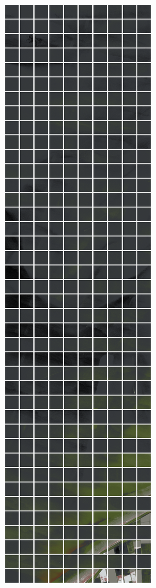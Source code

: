 <html>
<div>
<img src="https://github.com/HakkaTjakka/NL_TILE_MAP/blob/main/18/633/-1073/r.6330.-10730.png" height="44" width="44">
<img src="https://github.com/HakkaTjakka/NL_TILE_MAP/blob/main/18/633/-1073/r.6331.-10730.png" height="44" width="44">
<img src="https://github.com/HakkaTjakka/NL_TILE_MAP/blob/main/18/633/-1073/r.6332.-10730.png" height="44" width="44">
<img src="https://github.com/HakkaTjakka/NL_TILE_MAP/blob/main/18/633/-1073/r.6333.-10730.png" height="44" width="44">
<img src="https://github.com/HakkaTjakka/NL_TILE_MAP/blob/main/18/633/-1073/r.6334.-10730.png" height="44" width="44">
<img src="https://github.com/HakkaTjakka/NL_TILE_MAP/blob/main/18/633/-1073/r.6335.-10730.png" height="44" width="44">
<img src="https://github.com/HakkaTjakka/NL_TILE_MAP/blob/main/18/633/-1073/r.6336.-10730.png" height="44" width="44">
<img src="https://github.com/HakkaTjakka/NL_TILE_MAP/blob/main/18/633/-1073/r.6337.-10730.png" height="44" width="44">
<img src="https://github.com/HakkaTjakka/NL_TILE_MAP/blob/main/18/633/-1073/r.6338.-10730.png" height="44" width="44">
<img src="https://github.com/HakkaTjakka/NL_TILE_MAP/blob/main/18/633/-1073/r.6339.-10730.png" height="44" width="44">
<img src="https://github.com/HakkaTjakka/NL_TILE_MAP/blob/main/18/634/-1073/r.6340.-10730.png" height="44" width="44">
<img src="https://github.com/HakkaTjakka/NL_TILE_MAP/blob/main/18/634/-1073/r.6341.-10730.png" height="44" width="44">
<img src="https://github.com/HakkaTjakka/NL_TILE_MAP/blob/main/18/634/-1073/r.6342.-10730.png" height="44" width="44">
<img src="https://github.com/HakkaTjakka/NL_TILE_MAP/blob/main/18/634/-1073/r.6343.-10730.png" height="44" width="44">
<img src="https://github.com/HakkaTjakka/NL_TILE_MAP/blob/main/18/634/-1073/r.6344.-10730.png" height="44" width="44">
<img src="https://github.com/HakkaTjakka/NL_TILE_MAP/blob/main/18/634/-1073/r.6345.-10730.png" height="44" width="44">
<img src="https://github.com/HakkaTjakka/NL_TILE_MAP/blob/main/18/634/-1073/r.6346.-10730.png" height="44" width="44">
<img src="https://github.com/HakkaTjakka/NL_TILE_MAP/blob/main/18/634/-1073/r.6347.-10730.png" height="44" width="44">
<img src="https://github.com/HakkaTjakka/NL_TILE_MAP/blob/main/18/634/-1073/r.6348.-10730.png" height="44" width="44">
<img src="https://github.com/HakkaTjakka/NL_TILE_MAP/blob/main/18/634/-1073/r.6349.-10730.png" height="44" width="44">
<br>
<img src="https://github.com/HakkaTjakka/NL_TILE_MAP/blob/main/18/633/-1073/r.6330.-10729.png" height="44" width="44">
<img src="https://github.com/HakkaTjakka/NL_TILE_MAP/blob/main/18/633/-1073/r.6331.-10729.png" height="44" width="44">
<img src="https://github.com/HakkaTjakka/NL_TILE_MAP/blob/main/18/633/-1073/r.6332.-10729.png" height="44" width="44">
<img src="https://github.com/HakkaTjakka/NL_TILE_MAP/blob/main/18/633/-1073/r.6333.-10729.png" height="44" width="44">
<img src="https://github.com/HakkaTjakka/NL_TILE_MAP/blob/main/18/633/-1073/r.6334.-10729.png" height="44" width="44">
<img src="https://github.com/HakkaTjakka/NL_TILE_MAP/blob/main/18/633/-1073/r.6335.-10729.png" height="44" width="44">
<img src="https://github.com/HakkaTjakka/NL_TILE_MAP/blob/main/18/633/-1073/r.6336.-10729.png" height="44" width="44">
<img src="https://github.com/HakkaTjakka/NL_TILE_MAP/blob/main/18/633/-1073/r.6337.-10729.png" height="44" width="44">
<img src="https://github.com/HakkaTjakka/NL_TILE_MAP/blob/main/18/633/-1073/r.6338.-10729.png" height="44" width="44">
<img src="https://github.com/HakkaTjakka/NL_TILE_MAP/blob/main/18/633/-1073/r.6339.-10729.png" height="44" width="44">
<img src="https://github.com/HakkaTjakka/NL_TILE_MAP/blob/main/18/634/-1073/r.6340.-10729.png" height="44" width="44">
<img src="https://github.com/HakkaTjakka/NL_TILE_MAP/blob/main/18/634/-1073/r.6341.-10729.png" height="44" width="44">
<img src="https://github.com/HakkaTjakka/NL_TILE_MAP/blob/main/18/634/-1073/r.6342.-10729.png" height="44" width="44">
<img src="https://github.com/HakkaTjakka/NL_TILE_MAP/blob/main/18/634/-1073/r.6343.-10729.png" height="44" width="44">
<img src="https://github.com/HakkaTjakka/NL_TILE_MAP/blob/main/18/634/-1073/r.6344.-10729.png" height="44" width="44">
<img src="https://github.com/HakkaTjakka/NL_TILE_MAP/blob/main/18/634/-1073/r.6345.-10729.png" height="44" width="44">
<img src="https://github.com/HakkaTjakka/NL_TILE_MAP/blob/main/18/634/-1073/r.6346.-10729.png" height="44" width="44">
<img src="https://github.com/HakkaTjakka/NL_TILE_MAP/blob/main/18/634/-1073/r.6347.-10729.png" height="44" width="44">
<img src="https://github.com/HakkaTjakka/NL_TILE_MAP/blob/main/18/634/-1073/r.6348.-10729.png" height="44" width="44">
<img src="https://github.com/HakkaTjakka/NL_TILE_MAP/blob/main/18/634/-1073/r.6349.-10729.png" height="44" width="44">
<br>
<img src="https://github.com/HakkaTjakka/NL_TILE_MAP/blob/main/18/633/-1073/r.6330.-10728.png" height="44" width="44">
<img src="https://github.com/HakkaTjakka/NL_TILE_MAP/blob/main/18/633/-1073/r.6331.-10728.png" height="44" width="44">
<img src="https://github.com/HakkaTjakka/NL_TILE_MAP/blob/main/18/633/-1073/r.6332.-10728.png" height="44" width="44">
<img src="https://github.com/HakkaTjakka/NL_TILE_MAP/blob/main/18/633/-1073/r.6333.-10728.png" height="44" width="44">
<img src="https://github.com/HakkaTjakka/NL_TILE_MAP/blob/main/18/633/-1073/r.6334.-10728.png" height="44" width="44">
<img src="https://github.com/HakkaTjakka/NL_TILE_MAP/blob/main/18/633/-1073/r.6335.-10728.png" height="44" width="44">
<img src="https://github.com/HakkaTjakka/NL_TILE_MAP/blob/main/18/633/-1073/r.6336.-10728.png" height="44" width="44">
<img src="https://github.com/HakkaTjakka/NL_TILE_MAP/blob/main/18/633/-1073/r.6337.-10728.png" height="44" width="44">
<img src="https://github.com/HakkaTjakka/NL_TILE_MAP/blob/main/18/633/-1073/r.6338.-10728.png" height="44" width="44">
<img src="https://github.com/HakkaTjakka/NL_TILE_MAP/blob/main/18/633/-1073/r.6339.-10728.png" height="44" width="44">
<img src="https://github.com/HakkaTjakka/NL_TILE_MAP/blob/main/18/634/-1073/r.6340.-10728.png" height="44" width="44">
<img src="https://github.com/HakkaTjakka/NL_TILE_MAP/blob/main/18/634/-1073/r.6341.-10728.png" height="44" width="44">
<img src="https://github.com/HakkaTjakka/NL_TILE_MAP/blob/main/18/634/-1073/r.6342.-10728.png" height="44" width="44">
<img src="https://github.com/HakkaTjakka/NL_TILE_MAP/blob/main/18/634/-1073/r.6343.-10728.png" height="44" width="44">
<img src="https://github.com/HakkaTjakka/NL_TILE_MAP/blob/main/18/634/-1073/r.6344.-10728.png" height="44" width="44">
<img src="https://github.com/HakkaTjakka/NL_TILE_MAP/blob/main/18/634/-1073/r.6345.-10728.png" height="44" width="44">
<img src="https://github.com/HakkaTjakka/NL_TILE_MAP/blob/main/18/634/-1073/r.6346.-10728.png" height="44" width="44">
<img src="https://github.com/HakkaTjakka/NL_TILE_MAP/blob/main/18/634/-1073/r.6347.-10728.png" height="44" width="44">
<img src="https://github.com/HakkaTjakka/NL_TILE_MAP/blob/main/18/634/-1073/r.6348.-10728.png" height="44" width="44">
<img src="https://github.com/HakkaTjakka/NL_TILE_MAP/blob/main/18/634/-1073/r.6349.-10728.png" height="44" width="44">
<br>
<img src="https://github.com/HakkaTjakka/NL_TILE_MAP/blob/main/18/633/-1073/r.6330.-10727.png" height="44" width="44">
<img src="https://github.com/HakkaTjakka/NL_TILE_MAP/blob/main/18/633/-1073/r.6331.-10727.png" height="44" width="44">
<img src="https://github.com/HakkaTjakka/NL_TILE_MAP/blob/main/18/633/-1073/r.6332.-10727.png" height="44" width="44">
<img src="https://github.com/HakkaTjakka/NL_TILE_MAP/blob/main/18/633/-1073/r.6333.-10727.png" height="44" width="44">
<img src="https://github.com/HakkaTjakka/NL_TILE_MAP/blob/main/18/633/-1073/r.6334.-10727.png" height="44" width="44">
<img src="https://github.com/HakkaTjakka/NL_TILE_MAP/blob/main/18/633/-1073/r.6335.-10727.png" height="44" width="44">
<img src="https://github.com/HakkaTjakka/NL_TILE_MAP/blob/main/18/633/-1073/r.6336.-10727.png" height="44" width="44">
<img src="https://github.com/HakkaTjakka/NL_TILE_MAP/blob/main/18/633/-1073/r.6337.-10727.png" height="44" width="44">
<img src="https://github.com/HakkaTjakka/NL_TILE_MAP/blob/main/18/633/-1073/r.6338.-10727.png" height="44" width="44">
<img src="https://github.com/HakkaTjakka/NL_TILE_MAP/blob/main/18/633/-1073/r.6339.-10727.png" height="44" width="44">
<img src="https://github.com/HakkaTjakka/NL_TILE_MAP/blob/main/18/634/-1073/r.6340.-10727.png" height="44" width="44">
<img src="https://github.com/HakkaTjakka/NL_TILE_MAP/blob/main/18/634/-1073/r.6341.-10727.png" height="44" width="44">
<img src="https://github.com/HakkaTjakka/NL_TILE_MAP/blob/main/18/634/-1073/r.6342.-10727.png" height="44" width="44">
<img src="https://github.com/HakkaTjakka/NL_TILE_MAP/blob/main/18/634/-1073/r.6343.-10727.png" height="44" width="44">
<img src="https://github.com/HakkaTjakka/NL_TILE_MAP/blob/main/18/634/-1073/r.6344.-10727.png" height="44" width="44">
<img src="https://github.com/HakkaTjakka/NL_TILE_MAP/blob/main/18/634/-1073/r.6345.-10727.png" height="44" width="44">
<img src="https://github.com/HakkaTjakka/NL_TILE_MAP/blob/main/18/634/-1073/r.6346.-10727.png" height="44" width="44">
<img src="https://github.com/HakkaTjakka/NL_TILE_MAP/blob/main/18/634/-1073/r.6347.-10727.png" height="44" width="44">
<img src="https://github.com/HakkaTjakka/NL_TILE_MAP/blob/main/18/634/-1073/r.6348.-10727.png" height="44" width="44">
<img src="https://github.com/HakkaTjakka/NL_TILE_MAP/blob/main/18/634/-1073/r.6349.-10727.png" height="44" width="44">
<br>
<img src="https://github.com/HakkaTjakka/NL_TILE_MAP/blob/main/18/633/-1073/r.6330.-10726.png" height="44" width="44">
<img src="https://github.com/HakkaTjakka/NL_TILE_MAP/blob/main/18/633/-1073/r.6331.-10726.png" height="44" width="44">
<img src="https://github.com/HakkaTjakka/NL_TILE_MAP/blob/main/18/633/-1073/r.6332.-10726.png" height="44" width="44">
<img src="https://github.com/HakkaTjakka/NL_TILE_MAP/blob/main/18/633/-1073/r.6333.-10726.png" height="44" width="44">
<img src="https://github.com/HakkaTjakka/NL_TILE_MAP/blob/main/18/633/-1073/r.6334.-10726.png" height="44" width="44">
<img src="https://github.com/HakkaTjakka/NL_TILE_MAP/blob/main/18/633/-1073/r.6335.-10726.png" height="44" width="44">
<img src="https://github.com/HakkaTjakka/NL_TILE_MAP/blob/main/18/633/-1073/r.6336.-10726.png" height="44" width="44">
<img src="https://github.com/HakkaTjakka/NL_TILE_MAP/blob/main/18/633/-1073/r.6337.-10726.png" height="44" width="44">
<img src="https://github.com/HakkaTjakka/NL_TILE_MAP/blob/main/18/633/-1073/r.6338.-10726.png" height="44" width="44">
<img src="https://github.com/HakkaTjakka/NL_TILE_MAP/blob/main/18/633/-1073/r.6339.-10726.png" height="44" width="44">
<img src="https://github.com/HakkaTjakka/NL_TILE_MAP/blob/main/18/634/-1073/r.6340.-10726.png" height="44" width="44">
<img src="https://github.com/HakkaTjakka/NL_TILE_MAP/blob/main/18/634/-1073/r.6341.-10726.png" height="44" width="44">
<img src="https://github.com/HakkaTjakka/NL_TILE_MAP/blob/main/18/634/-1073/r.6342.-10726.png" height="44" width="44">
<img src="https://github.com/HakkaTjakka/NL_TILE_MAP/blob/main/18/634/-1073/r.6343.-10726.png" height="44" width="44">
<img src="https://github.com/HakkaTjakka/NL_TILE_MAP/blob/main/18/634/-1073/r.6344.-10726.png" height="44" width="44">
<img src="https://github.com/HakkaTjakka/NL_TILE_MAP/blob/main/18/634/-1073/r.6345.-10726.png" height="44" width="44">
<img src="https://github.com/HakkaTjakka/NL_TILE_MAP/blob/main/18/634/-1073/r.6346.-10726.png" height="44" width="44">
<img src="https://github.com/HakkaTjakka/NL_TILE_MAP/blob/main/18/634/-1073/r.6347.-10726.png" height="44" width="44">
<img src="https://github.com/HakkaTjakka/NL_TILE_MAP/blob/main/18/634/-1073/r.6348.-10726.png" height="44" width="44">
<img src="https://github.com/HakkaTjakka/NL_TILE_MAP/blob/main/18/634/-1073/r.6349.-10726.png" height="44" width="44">
<br>
<img src="https://github.com/HakkaTjakka/NL_TILE_MAP/blob/main/18/633/-1073/r.6330.-10725.png" height="44" width="44">
<img src="https://github.com/HakkaTjakka/NL_TILE_MAP/blob/main/18/633/-1073/r.6331.-10725.png" height="44" width="44">
<img src="https://github.com/HakkaTjakka/NL_TILE_MAP/blob/main/18/633/-1073/r.6332.-10725.png" height="44" width="44">
<img src="https://github.com/HakkaTjakka/NL_TILE_MAP/blob/main/18/633/-1073/r.6333.-10725.png" height="44" width="44">
<img src="https://github.com/HakkaTjakka/NL_TILE_MAP/blob/main/18/633/-1073/r.6334.-10725.png" height="44" width="44">
<img src="https://github.com/HakkaTjakka/NL_TILE_MAP/blob/main/18/633/-1073/r.6335.-10725.png" height="44" width="44">
<img src="https://github.com/HakkaTjakka/NL_TILE_MAP/blob/main/18/633/-1073/r.6336.-10725.png" height="44" width="44">
<img src="https://github.com/HakkaTjakka/NL_TILE_MAP/blob/main/18/633/-1073/r.6337.-10725.png" height="44" width="44">
<img src="https://github.com/HakkaTjakka/NL_TILE_MAP/blob/main/18/633/-1073/r.6338.-10725.png" height="44" width="44">
<img src="https://github.com/HakkaTjakka/NL_TILE_MAP/blob/main/18/633/-1073/r.6339.-10725.png" height="44" width="44">
<img src="https://github.com/HakkaTjakka/NL_TILE_MAP/blob/main/18/634/-1073/r.6340.-10725.png" height="44" width="44">
<img src="https://github.com/HakkaTjakka/NL_TILE_MAP/blob/main/18/634/-1073/r.6341.-10725.png" height="44" width="44">
<img src="https://github.com/HakkaTjakka/NL_TILE_MAP/blob/main/18/634/-1073/r.6342.-10725.png" height="44" width="44">
<img src="https://github.com/HakkaTjakka/NL_TILE_MAP/blob/main/18/634/-1073/r.6343.-10725.png" height="44" width="44">
<img src="https://github.com/HakkaTjakka/NL_TILE_MAP/blob/main/18/634/-1073/r.6344.-10725.png" height="44" width="44">
<img src="https://github.com/HakkaTjakka/NL_TILE_MAP/blob/main/18/634/-1073/r.6345.-10725.png" height="44" width="44">
<img src="https://github.com/HakkaTjakka/NL_TILE_MAP/blob/main/18/634/-1073/r.6346.-10725.png" height="44" width="44">
<img src="https://github.com/HakkaTjakka/NL_TILE_MAP/blob/main/18/634/-1073/r.6347.-10725.png" height="44" width="44">
<img src="https://github.com/HakkaTjakka/NL_TILE_MAP/blob/main/18/634/-1073/r.6348.-10725.png" height="44" width="44">
<img src="https://github.com/HakkaTjakka/NL_TILE_MAP/blob/main/18/634/-1073/r.6349.-10725.png" height="44" width="44">
<br>
<img src="https://github.com/HakkaTjakka/NL_TILE_MAP/blob/main/18/633/-1073/r.6330.-10724.png" height="44" width="44">
<img src="https://github.com/HakkaTjakka/NL_TILE_MAP/blob/main/18/633/-1073/r.6331.-10724.png" height="44" width="44">
<img src="https://github.com/HakkaTjakka/NL_TILE_MAP/blob/main/18/633/-1073/r.6332.-10724.png" height="44" width="44">
<img src="https://github.com/HakkaTjakka/NL_TILE_MAP/blob/main/18/633/-1073/r.6333.-10724.png" height="44" width="44">
<img src="https://github.com/HakkaTjakka/NL_TILE_MAP/blob/main/18/633/-1073/r.6334.-10724.png" height="44" width="44">
<img src="https://github.com/HakkaTjakka/NL_TILE_MAP/blob/main/18/633/-1073/r.6335.-10724.png" height="44" width="44">
<img src="https://github.com/HakkaTjakka/NL_TILE_MAP/blob/main/18/633/-1073/r.6336.-10724.png" height="44" width="44">
<img src="https://github.com/HakkaTjakka/NL_TILE_MAP/blob/main/18/633/-1073/r.6337.-10724.png" height="44" width="44">
<img src="https://github.com/HakkaTjakka/NL_TILE_MAP/blob/main/18/633/-1073/r.6338.-10724.png" height="44" width="44">
<img src="https://github.com/HakkaTjakka/NL_TILE_MAP/blob/main/18/633/-1073/r.6339.-10724.png" height="44" width="44">
<img src="https://github.com/HakkaTjakka/NL_TILE_MAP/blob/main/18/634/-1073/r.6340.-10724.png" height="44" width="44">
<img src="https://github.com/HakkaTjakka/NL_TILE_MAP/blob/main/18/634/-1073/r.6341.-10724.png" height="44" width="44">
<img src="https://github.com/HakkaTjakka/NL_TILE_MAP/blob/main/18/634/-1073/r.6342.-10724.png" height="44" width="44">
<img src="https://github.com/HakkaTjakka/NL_TILE_MAP/blob/main/18/634/-1073/r.6343.-10724.png" height="44" width="44">
<img src="https://github.com/HakkaTjakka/NL_TILE_MAP/blob/main/18/634/-1073/r.6344.-10724.png" height="44" width="44">
<img src="https://github.com/HakkaTjakka/NL_TILE_MAP/blob/main/18/634/-1073/r.6345.-10724.png" height="44" width="44">
<img src="https://github.com/HakkaTjakka/NL_TILE_MAP/blob/main/18/634/-1073/r.6346.-10724.png" height="44" width="44">
<img src="https://github.com/HakkaTjakka/NL_TILE_MAP/blob/main/18/634/-1073/r.6347.-10724.png" height="44" width="44">
<img src="https://github.com/HakkaTjakka/NL_TILE_MAP/blob/main/18/634/-1073/r.6348.-10724.png" height="44" width="44">
<img src="https://github.com/HakkaTjakka/NL_TILE_MAP/blob/main/18/634/-1073/r.6349.-10724.png" height="44" width="44">
<br>
<img src="https://github.com/HakkaTjakka/NL_TILE_MAP/blob/main/18/633/-1073/r.6330.-10723.png" height="44" width="44">
<img src="https://github.com/HakkaTjakka/NL_TILE_MAP/blob/main/18/633/-1073/r.6331.-10723.png" height="44" width="44">
<img src="https://github.com/HakkaTjakka/NL_TILE_MAP/blob/main/18/633/-1073/r.6332.-10723.png" height="44" width="44">
<img src="https://github.com/HakkaTjakka/NL_TILE_MAP/blob/main/18/633/-1073/r.6333.-10723.png" height="44" width="44">
<img src="https://github.com/HakkaTjakka/NL_TILE_MAP/blob/main/18/633/-1073/r.6334.-10723.png" height="44" width="44">
<img src="https://github.com/HakkaTjakka/NL_TILE_MAP/blob/main/18/633/-1073/r.6335.-10723.png" height="44" width="44">
<img src="https://github.com/HakkaTjakka/NL_TILE_MAP/blob/main/18/633/-1073/r.6336.-10723.png" height="44" width="44">
<img src="https://github.com/HakkaTjakka/NL_TILE_MAP/blob/main/18/633/-1073/r.6337.-10723.png" height="44" width="44">
<img src="https://github.com/HakkaTjakka/NL_TILE_MAP/blob/main/18/633/-1073/r.6338.-10723.png" height="44" width="44">
<img src="https://github.com/HakkaTjakka/NL_TILE_MAP/blob/main/18/633/-1073/r.6339.-10723.png" height="44" width="44">
<img src="https://github.com/HakkaTjakka/NL_TILE_MAP/blob/main/18/634/-1073/r.6340.-10723.png" height="44" width="44">
<img src="https://github.com/HakkaTjakka/NL_TILE_MAP/blob/main/18/634/-1073/r.6341.-10723.png" height="44" width="44">
<img src="https://github.com/HakkaTjakka/NL_TILE_MAP/blob/main/18/634/-1073/r.6342.-10723.png" height="44" width="44">
<img src="https://github.com/HakkaTjakka/NL_TILE_MAP/blob/main/18/634/-1073/r.6343.-10723.png" height="44" width="44">
<img src="https://github.com/HakkaTjakka/NL_TILE_MAP/blob/main/18/634/-1073/r.6344.-10723.png" height="44" width="44">
<img src="https://github.com/HakkaTjakka/NL_TILE_MAP/blob/main/18/634/-1073/r.6345.-10723.png" height="44" width="44">
<img src="https://github.com/HakkaTjakka/NL_TILE_MAP/blob/main/18/634/-1073/r.6346.-10723.png" height="44" width="44">
<img src="https://github.com/HakkaTjakka/NL_TILE_MAP/blob/main/18/634/-1073/r.6347.-10723.png" height="44" width="44">
<img src="https://github.com/HakkaTjakka/NL_TILE_MAP/blob/main/18/634/-1073/r.6348.-10723.png" height="44" width="44">
<img src="https://github.com/HakkaTjakka/NL_TILE_MAP/blob/main/18/634/-1073/r.6349.-10723.png" height="44" width="44">
<br>
<img src="https://github.com/HakkaTjakka/NL_TILE_MAP/blob/main/18/633/-1073/r.6330.-10722.png" height="44" width="44">
<img src="https://github.com/HakkaTjakka/NL_TILE_MAP/blob/main/18/633/-1073/r.6331.-10722.png" height="44" width="44">
<img src="https://github.com/HakkaTjakka/NL_TILE_MAP/blob/main/18/633/-1073/r.6332.-10722.png" height="44" width="44">
<img src="https://github.com/HakkaTjakka/NL_TILE_MAP/blob/main/18/633/-1073/r.6333.-10722.png" height="44" width="44">
<img src="https://github.com/HakkaTjakka/NL_TILE_MAP/blob/main/18/633/-1073/r.6334.-10722.png" height="44" width="44">
<img src="https://github.com/HakkaTjakka/NL_TILE_MAP/blob/main/18/633/-1073/r.6335.-10722.png" height="44" width="44">
<img src="https://github.com/HakkaTjakka/NL_TILE_MAP/blob/main/18/633/-1073/r.6336.-10722.png" height="44" width="44">
<img src="https://github.com/HakkaTjakka/NL_TILE_MAP/blob/main/18/633/-1073/r.6337.-10722.png" height="44" width="44">
<img src="https://github.com/HakkaTjakka/NL_TILE_MAP/blob/main/18/633/-1073/r.6338.-10722.png" height="44" width="44">
<img src="https://github.com/HakkaTjakka/NL_TILE_MAP/blob/main/18/633/-1073/r.6339.-10722.png" height="44" width="44">
<img src="https://github.com/HakkaTjakka/NL_TILE_MAP/blob/main/18/634/-1073/r.6340.-10722.png" height="44" width="44">
<img src="https://github.com/HakkaTjakka/NL_TILE_MAP/blob/main/18/634/-1073/r.6341.-10722.png" height="44" width="44">
<img src="https://github.com/HakkaTjakka/NL_TILE_MAP/blob/main/18/634/-1073/r.6342.-10722.png" height="44" width="44">
<img src="https://github.com/HakkaTjakka/NL_TILE_MAP/blob/main/18/634/-1073/r.6343.-10722.png" height="44" width="44">
<img src="https://github.com/HakkaTjakka/NL_TILE_MAP/blob/main/18/634/-1073/r.6344.-10722.png" height="44" width="44">
<img src="https://github.com/HakkaTjakka/NL_TILE_MAP/blob/main/18/634/-1073/r.6345.-10722.png" height="44" width="44">
<img src="https://github.com/HakkaTjakka/NL_TILE_MAP/blob/main/18/634/-1073/r.6346.-10722.png" height="44" width="44">
<img src="https://github.com/HakkaTjakka/NL_TILE_MAP/blob/main/18/634/-1073/r.6347.-10722.png" height="44" width="44">
<img src="https://github.com/HakkaTjakka/NL_TILE_MAP/blob/main/18/634/-1073/r.6348.-10722.png" height="44" width="44">
<img src="https://github.com/HakkaTjakka/NL_TILE_MAP/blob/main/18/634/-1073/r.6349.-10722.png" height="44" width="44">
<br>
<img src="https://github.com/HakkaTjakka/NL_TILE_MAP/blob/main/18/633/-1073/r.6330.-10721.png" height="44" width="44">
<img src="https://github.com/HakkaTjakka/NL_TILE_MAP/blob/main/18/633/-1073/r.6331.-10721.png" height="44" width="44">
<img src="https://github.com/HakkaTjakka/NL_TILE_MAP/blob/main/18/633/-1073/r.6332.-10721.png" height="44" width="44">
<img src="https://github.com/HakkaTjakka/NL_TILE_MAP/blob/main/18/633/-1073/r.6333.-10721.png" height="44" width="44">
<img src="https://github.com/HakkaTjakka/NL_TILE_MAP/blob/main/18/633/-1073/r.6334.-10721.png" height="44" width="44">
<img src="https://github.com/HakkaTjakka/NL_TILE_MAP/blob/main/18/633/-1073/r.6335.-10721.png" height="44" width="44">
<img src="https://github.com/HakkaTjakka/NL_TILE_MAP/blob/main/18/633/-1073/r.6336.-10721.png" height="44" width="44">
<img src="https://github.com/HakkaTjakka/NL_TILE_MAP/blob/main/18/633/-1073/r.6337.-10721.png" height="44" width="44">
<img src="https://github.com/HakkaTjakka/NL_TILE_MAP/blob/main/18/633/-1073/r.6338.-10721.png" height="44" width="44">
<img src="https://github.com/HakkaTjakka/NL_TILE_MAP/blob/main/18/633/-1073/r.6339.-10721.png" height="44" width="44">
<img src="https://github.com/HakkaTjakka/NL_TILE_MAP/blob/main/18/634/-1073/r.6340.-10721.png" height="44" width="44">
<img src="https://github.com/HakkaTjakka/NL_TILE_MAP/blob/main/18/634/-1073/r.6341.-10721.png" height="44" width="44">
<img src="https://github.com/HakkaTjakka/NL_TILE_MAP/blob/main/18/634/-1073/r.6342.-10721.png" height="44" width="44">
<img src="https://github.com/HakkaTjakka/NL_TILE_MAP/blob/main/18/634/-1073/r.6343.-10721.png" height="44" width="44">
<img src="https://github.com/HakkaTjakka/NL_TILE_MAP/blob/main/18/634/-1073/r.6344.-10721.png" height="44" width="44">
<img src="https://github.com/HakkaTjakka/NL_TILE_MAP/blob/main/18/634/-1073/r.6345.-10721.png" height="44" width="44">
<img src="https://github.com/HakkaTjakka/NL_TILE_MAP/blob/main/18/634/-1073/r.6346.-10721.png" height="44" width="44">
<img src="https://github.com/HakkaTjakka/NL_TILE_MAP/blob/main/18/634/-1073/r.6347.-10721.png" height="44" width="44">
<img src="https://github.com/HakkaTjakka/NL_TILE_MAP/blob/main/18/634/-1073/r.6348.-10721.png" height="44" width="44">
<img src="https://github.com/HakkaTjakka/NL_TILE_MAP/blob/main/18/634/-1073/r.6349.-10721.png" height="44" width="44">
<br>
<img src="https://github.com/HakkaTjakka/NL_TILE_MAP/blob/main/18/633/-1072/r.6330.-10720.png" height="44" width="44">
<img src="https://github.com/HakkaTjakka/NL_TILE_MAP/blob/main/18/633/-1072/r.6331.-10720.png" height="44" width="44">
<img src="https://github.com/HakkaTjakka/NL_TILE_MAP/blob/main/18/633/-1072/r.6332.-10720.png" height="44" width="44">
<img src="https://github.com/HakkaTjakka/NL_TILE_MAP/blob/main/18/633/-1072/r.6333.-10720.png" height="44" width="44">
<img src="https://github.com/HakkaTjakka/NL_TILE_MAP/blob/main/18/633/-1072/r.6334.-10720.png" height="44" width="44">
<img src="https://github.com/HakkaTjakka/NL_TILE_MAP/blob/main/18/633/-1072/r.6335.-10720.png" height="44" width="44">
<img src="https://github.com/HakkaTjakka/NL_TILE_MAP/blob/main/18/633/-1072/r.6336.-10720.png" height="44" width="44">
<img src="https://github.com/HakkaTjakka/NL_TILE_MAP/blob/main/18/633/-1072/r.6337.-10720.png" height="44" width="44">
<img src="https://github.com/HakkaTjakka/NL_TILE_MAP/blob/main/18/633/-1072/r.6338.-10720.png" height="44" width="44">
<img src="https://github.com/HakkaTjakka/NL_TILE_MAP/blob/main/18/633/-1072/r.6339.-10720.png" height="44" width="44">
<img src="https://github.com/HakkaTjakka/NL_TILE_MAP/blob/main/18/634/-1072/r.6340.-10720.png" height="44" width="44">
<img src="https://github.com/HakkaTjakka/NL_TILE_MAP/blob/main/18/634/-1072/r.6341.-10720.png" height="44" width="44">
<img src="https://github.com/HakkaTjakka/NL_TILE_MAP/blob/main/18/634/-1072/r.6342.-10720.png" height="44" width="44">
<img src="https://github.com/HakkaTjakka/NL_TILE_MAP/blob/main/18/634/-1072/r.6343.-10720.png" height="44" width="44">
<img src="https://github.com/HakkaTjakka/NL_TILE_MAP/blob/main/18/634/-1072/r.6344.-10720.png" height="44" width="44">
<img src="https://github.com/HakkaTjakka/NL_TILE_MAP/blob/main/18/634/-1072/r.6345.-10720.png" height="44" width="44">
<img src="https://github.com/HakkaTjakka/NL_TILE_MAP/blob/main/18/634/-1072/r.6346.-10720.png" height="44" width="44">
<img src="https://github.com/HakkaTjakka/NL_TILE_MAP/blob/main/18/634/-1072/r.6347.-10720.png" height="44" width="44">
<img src="https://github.com/HakkaTjakka/NL_TILE_MAP/blob/main/18/634/-1072/r.6348.-10720.png" height="44" width="44">
<img src="https://github.com/HakkaTjakka/NL_TILE_MAP/blob/main/18/634/-1072/r.6349.-10720.png" height="44" width="44">
<br>
<img src="https://github.com/HakkaTjakka/NL_TILE_MAP/blob/main/18/633/-1072/r.6330.-10719.png" height="44" width="44">
<img src="https://github.com/HakkaTjakka/NL_TILE_MAP/blob/main/18/633/-1072/r.6331.-10719.png" height="44" width="44">
<img src="https://github.com/HakkaTjakka/NL_TILE_MAP/blob/main/18/633/-1072/r.6332.-10719.png" height="44" width="44">
<img src="https://github.com/HakkaTjakka/NL_TILE_MAP/blob/main/18/633/-1072/r.6333.-10719.png" height="44" width="44">
<img src="https://github.com/HakkaTjakka/NL_TILE_MAP/blob/main/18/633/-1072/r.6334.-10719.png" height="44" width="44">
<img src="https://github.com/HakkaTjakka/NL_TILE_MAP/blob/main/18/633/-1072/r.6335.-10719.png" height="44" width="44">
<img src="https://github.com/HakkaTjakka/NL_TILE_MAP/blob/main/18/633/-1072/r.6336.-10719.png" height="44" width="44">
<img src="https://github.com/HakkaTjakka/NL_TILE_MAP/blob/main/18/633/-1072/r.6337.-10719.png" height="44" width="44">
<img src="https://github.com/HakkaTjakka/NL_TILE_MAP/blob/main/18/633/-1072/r.6338.-10719.png" height="44" width="44">
<img src="https://github.com/HakkaTjakka/NL_TILE_MAP/blob/main/18/633/-1072/r.6339.-10719.png" height="44" width="44">
<img src="https://github.com/HakkaTjakka/NL_TILE_MAP/blob/main/18/634/-1072/r.6340.-10719.png" height="44" width="44">
<img src="https://github.com/HakkaTjakka/NL_TILE_MAP/blob/main/18/634/-1072/r.6341.-10719.png" height="44" width="44">
<img src="https://github.com/HakkaTjakka/NL_TILE_MAP/blob/main/18/634/-1072/r.6342.-10719.png" height="44" width="44">
<img src="https://github.com/HakkaTjakka/NL_TILE_MAP/blob/main/18/634/-1072/r.6343.-10719.png" height="44" width="44">
<img src="https://github.com/HakkaTjakka/NL_TILE_MAP/blob/main/18/634/-1072/r.6344.-10719.png" height="44" width="44">
<img src="https://github.com/HakkaTjakka/NL_TILE_MAP/blob/main/18/634/-1072/r.6345.-10719.png" height="44" width="44">
<img src="https://github.com/HakkaTjakka/NL_TILE_MAP/blob/main/18/634/-1072/r.6346.-10719.png" height="44" width="44">
<img src="https://github.com/HakkaTjakka/NL_TILE_MAP/blob/main/18/634/-1072/r.6347.-10719.png" height="44" width="44">
<img src="https://github.com/HakkaTjakka/NL_TILE_MAP/blob/main/18/634/-1072/r.6348.-10719.png" height="44" width="44">
<img src="https://github.com/HakkaTjakka/NL_TILE_MAP/blob/main/18/634/-1072/r.6349.-10719.png" height="44" width="44">
<br>
<img src="https://github.com/HakkaTjakka/NL_TILE_MAP/blob/main/18/633/-1072/r.6330.-10718.png" height="44" width="44">
<img src="https://github.com/HakkaTjakka/NL_TILE_MAP/blob/main/18/633/-1072/r.6331.-10718.png" height="44" width="44">
<img src="https://github.com/HakkaTjakka/NL_TILE_MAP/blob/main/18/633/-1072/r.6332.-10718.png" height="44" width="44">
<img src="https://github.com/HakkaTjakka/NL_TILE_MAP/blob/main/18/633/-1072/r.6333.-10718.png" height="44" width="44">
<img src="https://github.com/HakkaTjakka/NL_TILE_MAP/blob/main/18/633/-1072/r.6334.-10718.png" height="44" width="44">
<img src="https://github.com/HakkaTjakka/NL_TILE_MAP/blob/main/18/633/-1072/r.6335.-10718.png" height="44" width="44">
<img src="https://github.com/HakkaTjakka/NL_TILE_MAP/blob/main/18/633/-1072/r.6336.-10718.png" height="44" width="44">
<img src="https://github.com/HakkaTjakka/NL_TILE_MAP/blob/main/18/633/-1072/r.6337.-10718.png" height="44" width="44">
<img src="https://github.com/HakkaTjakka/NL_TILE_MAP/blob/main/18/633/-1072/r.6338.-10718.png" height="44" width="44">
<img src="https://github.com/HakkaTjakka/NL_TILE_MAP/blob/main/18/633/-1072/r.6339.-10718.png" height="44" width="44">
<img src="https://github.com/HakkaTjakka/NL_TILE_MAP/blob/main/18/634/-1072/r.6340.-10718.png" height="44" width="44">
<img src="https://github.com/HakkaTjakka/NL_TILE_MAP/blob/main/18/634/-1072/r.6341.-10718.png" height="44" width="44">
<img src="https://github.com/HakkaTjakka/NL_TILE_MAP/blob/main/18/634/-1072/r.6342.-10718.png" height="44" width="44">
<img src="https://github.com/HakkaTjakka/NL_TILE_MAP/blob/main/18/634/-1072/r.6343.-10718.png" height="44" width="44">
<img src="https://github.com/HakkaTjakka/NL_TILE_MAP/blob/main/18/634/-1072/r.6344.-10718.png" height="44" width="44">
<img src="https://github.com/HakkaTjakka/NL_TILE_MAP/blob/main/18/634/-1072/r.6345.-10718.png" height="44" width="44">
<img src="https://github.com/HakkaTjakka/NL_TILE_MAP/blob/main/18/634/-1072/r.6346.-10718.png" height="44" width="44">
<img src="https://github.com/HakkaTjakka/NL_TILE_MAP/blob/main/18/634/-1072/r.6347.-10718.png" height="44" width="44">
<img src="https://github.com/HakkaTjakka/NL_TILE_MAP/blob/main/18/634/-1072/r.6348.-10718.png" height="44" width="44">
<img src="https://github.com/HakkaTjakka/NL_TILE_MAP/blob/main/18/634/-1072/r.6349.-10718.png" height="44" width="44">
<br>
<img src="https://github.com/HakkaTjakka/NL_TILE_MAP/blob/main/18/633/-1072/r.6330.-10717.png" height="44" width="44">
<img src="https://github.com/HakkaTjakka/NL_TILE_MAP/blob/main/18/633/-1072/r.6331.-10717.png" height="44" width="44">
<img src="https://github.com/HakkaTjakka/NL_TILE_MAP/blob/main/18/633/-1072/r.6332.-10717.png" height="44" width="44">
<img src="https://github.com/HakkaTjakka/NL_TILE_MAP/blob/main/18/633/-1072/r.6333.-10717.png" height="44" width="44">
<img src="https://github.com/HakkaTjakka/NL_TILE_MAP/blob/main/18/633/-1072/r.6334.-10717.png" height="44" width="44">
<img src="https://github.com/HakkaTjakka/NL_TILE_MAP/blob/main/18/633/-1072/r.6335.-10717.png" height="44" width="44">
<img src="https://github.com/HakkaTjakka/NL_TILE_MAP/blob/main/18/633/-1072/r.6336.-10717.png" height="44" width="44">
<img src="https://github.com/HakkaTjakka/NL_TILE_MAP/blob/main/18/633/-1072/r.6337.-10717.png" height="44" width="44">
<img src="https://github.com/HakkaTjakka/NL_TILE_MAP/blob/main/18/633/-1072/r.6338.-10717.png" height="44" width="44">
<img src="https://github.com/HakkaTjakka/NL_TILE_MAP/blob/main/18/633/-1072/r.6339.-10717.png" height="44" width="44">
<img src="https://github.com/HakkaTjakka/NL_TILE_MAP/blob/main/18/634/-1072/r.6340.-10717.png" height="44" width="44">
<img src="https://github.com/HakkaTjakka/NL_TILE_MAP/blob/main/18/634/-1072/r.6341.-10717.png" height="44" width="44">
<img src="https://github.com/HakkaTjakka/NL_TILE_MAP/blob/main/18/634/-1072/r.6342.-10717.png" height="44" width="44">
<img src="https://github.com/HakkaTjakka/NL_TILE_MAP/blob/main/18/634/-1072/r.6343.-10717.png" height="44" width="44">
<img src="https://github.com/HakkaTjakka/NL_TILE_MAP/blob/main/18/634/-1072/r.6344.-10717.png" height="44" width="44">
<img src="https://github.com/HakkaTjakka/NL_TILE_MAP/blob/main/18/634/-1072/r.6345.-10717.png" height="44" width="44">
<img src="https://github.com/HakkaTjakka/NL_TILE_MAP/blob/main/18/634/-1072/r.6346.-10717.png" height="44" width="44">
<img src="https://github.com/HakkaTjakka/NL_TILE_MAP/blob/main/18/634/-1072/r.6347.-10717.png" height="44" width="44">
<img src="https://github.com/HakkaTjakka/NL_TILE_MAP/blob/main/18/634/-1072/r.6348.-10717.png" height="44" width="44">
<img src="https://github.com/HakkaTjakka/NL_TILE_MAP/blob/main/18/634/-1072/r.6349.-10717.png" height="44" width="44">
<br>
<img src="https://github.com/HakkaTjakka/NL_TILE_MAP/blob/main/18/633/-1072/r.6330.-10716.png" height="44" width="44">
<img src="https://github.com/HakkaTjakka/NL_TILE_MAP/blob/main/18/633/-1072/r.6331.-10716.png" height="44" width="44">
<img src="https://github.com/HakkaTjakka/NL_TILE_MAP/blob/main/18/633/-1072/r.6332.-10716.png" height="44" width="44">
<img src="https://github.com/HakkaTjakka/NL_TILE_MAP/blob/main/18/633/-1072/r.6333.-10716.png" height="44" width="44">
<img src="https://github.com/HakkaTjakka/NL_TILE_MAP/blob/main/18/633/-1072/r.6334.-10716.png" height="44" width="44">
<img src="https://github.com/HakkaTjakka/NL_TILE_MAP/blob/main/18/633/-1072/r.6335.-10716.png" height="44" width="44">
<img src="https://github.com/HakkaTjakka/NL_TILE_MAP/blob/main/18/633/-1072/r.6336.-10716.png" height="44" width="44">
<img src="https://github.com/HakkaTjakka/NL_TILE_MAP/blob/main/18/633/-1072/r.6337.-10716.png" height="44" width="44">
<img src="https://github.com/HakkaTjakka/NL_TILE_MAP/blob/main/18/633/-1072/r.6338.-10716.png" height="44" width="44">
<img src="https://github.com/HakkaTjakka/NL_TILE_MAP/blob/main/18/633/-1072/r.6339.-10716.png" height="44" width="44">
<img src="https://github.com/HakkaTjakka/NL_TILE_MAP/blob/main/18/634/-1072/r.6340.-10716.png" height="44" width="44">
<img src="https://github.com/HakkaTjakka/NL_TILE_MAP/blob/main/18/634/-1072/r.6341.-10716.png" height="44" width="44">
<img src="https://github.com/HakkaTjakka/NL_TILE_MAP/blob/main/18/634/-1072/r.6342.-10716.png" height="44" width="44">
<img src="https://github.com/HakkaTjakka/NL_TILE_MAP/blob/main/18/634/-1072/r.6343.-10716.png" height="44" width="44">
<img src="https://github.com/HakkaTjakka/NL_TILE_MAP/blob/main/18/634/-1072/r.6344.-10716.png" height="44" width="44">
<img src="https://github.com/HakkaTjakka/NL_TILE_MAP/blob/main/18/634/-1072/r.6345.-10716.png" height="44" width="44">
<img src="https://github.com/HakkaTjakka/NL_TILE_MAP/blob/main/18/634/-1072/r.6346.-10716.png" height="44" width="44">
<img src="https://github.com/HakkaTjakka/NL_TILE_MAP/blob/main/18/634/-1072/r.6347.-10716.png" height="44" width="44">
<img src="https://github.com/HakkaTjakka/NL_TILE_MAP/blob/main/18/634/-1072/r.6348.-10716.png" height="44" width="44">
<img src="https://github.com/HakkaTjakka/NL_TILE_MAP/blob/main/18/634/-1072/r.6349.-10716.png" height="44" width="44">
<br>
<img src="https://github.com/HakkaTjakka/NL_TILE_MAP/blob/main/18/633/-1072/r.6330.-10715.png" height="44" width="44">
<img src="https://github.com/HakkaTjakka/NL_TILE_MAP/blob/main/18/633/-1072/r.6331.-10715.png" height="44" width="44">
<img src="https://github.com/HakkaTjakka/NL_TILE_MAP/blob/main/18/633/-1072/r.6332.-10715.png" height="44" width="44">
<img src="https://github.com/HakkaTjakka/NL_TILE_MAP/blob/main/18/633/-1072/r.6333.-10715.png" height="44" width="44">
<img src="https://github.com/HakkaTjakka/NL_TILE_MAP/blob/main/18/633/-1072/r.6334.-10715.png" height="44" width="44">
<img src="https://github.com/HakkaTjakka/NL_TILE_MAP/blob/main/18/633/-1072/r.6335.-10715.png" height="44" width="44">
<img src="https://github.com/HakkaTjakka/NL_TILE_MAP/blob/main/18/633/-1072/r.6336.-10715.png" height="44" width="44">
<img src="https://github.com/HakkaTjakka/NL_TILE_MAP/blob/main/18/633/-1072/r.6337.-10715.png" height="44" width="44">
<img src="https://github.com/HakkaTjakka/NL_TILE_MAP/blob/main/18/633/-1072/r.6338.-10715.png" height="44" width="44">
<img src="https://github.com/HakkaTjakka/NL_TILE_MAP/blob/main/18/633/-1072/r.6339.-10715.png" height="44" width="44">
<img src="https://github.com/HakkaTjakka/NL_TILE_MAP/blob/main/18/634/-1072/r.6340.-10715.png" height="44" width="44">
<img src="https://github.com/HakkaTjakka/NL_TILE_MAP/blob/main/18/634/-1072/r.6341.-10715.png" height="44" width="44">
<img src="https://github.com/HakkaTjakka/NL_TILE_MAP/blob/main/18/634/-1072/r.6342.-10715.png" height="44" width="44">
<img src="https://github.com/HakkaTjakka/NL_TILE_MAP/blob/main/18/634/-1072/r.6343.-10715.png" height="44" width="44">
<img src="https://github.com/HakkaTjakka/NL_TILE_MAP/blob/main/18/634/-1072/r.6344.-10715.png" height="44" width="44">
<img src="https://github.com/HakkaTjakka/NL_TILE_MAP/blob/main/18/634/-1072/r.6345.-10715.png" height="44" width="44">
<img src="https://github.com/HakkaTjakka/NL_TILE_MAP/blob/main/18/634/-1072/r.6346.-10715.png" height="44" width="44">
<img src="https://github.com/HakkaTjakka/NL_TILE_MAP/blob/main/18/634/-1072/r.6347.-10715.png" height="44" width="44">
<img src="https://github.com/HakkaTjakka/NL_TILE_MAP/blob/main/18/634/-1072/r.6348.-10715.png" height="44" width="44">
<img src="https://github.com/HakkaTjakka/NL_TILE_MAP/blob/main/18/634/-1072/r.6349.-10715.png" height="44" width="44">
<br>
<img src="https://github.com/HakkaTjakka/NL_TILE_MAP/blob/main/18/633/-1072/r.6330.-10714.png" height="44" width="44">
<img src="https://github.com/HakkaTjakka/NL_TILE_MAP/blob/main/18/633/-1072/r.6331.-10714.png" height="44" width="44">
<img src="https://github.com/HakkaTjakka/NL_TILE_MAP/blob/main/18/633/-1072/r.6332.-10714.png" height="44" width="44">
<img src="https://github.com/HakkaTjakka/NL_TILE_MAP/blob/main/18/633/-1072/r.6333.-10714.png" height="44" width="44">
<img src="https://github.com/HakkaTjakka/NL_TILE_MAP/blob/main/18/633/-1072/r.6334.-10714.png" height="44" width="44">
<img src="https://github.com/HakkaTjakka/NL_TILE_MAP/blob/main/18/633/-1072/r.6335.-10714.png" height="44" width="44">
<img src="https://github.com/HakkaTjakka/NL_TILE_MAP/blob/main/18/633/-1072/r.6336.-10714.png" height="44" width="44">
<img src="https://github.com/HakkaTjakka/NL_TILE_MAP/blob/main/18/633/-1072/r.6337.-10714.png" height="44" width="44">
<img src="https://github.com/HakkaTjakka/NL_TILE_MAP/blob/main/18/633/-1072/r.6338.-10714.png" height="44" width="44">
<img src="https://github.com/HakkaTjakka/NL_TILE_MAP/blob/main/18/633/-1072/r.6339.-10714.png" height="44" width="44">
<img src="https://github.com/HakkaTjakka/NL_TILE_MAP/blob/main/18/634/-1072/r.6340.-10714.png" height="44" width="44">
<img src="https://github.com/HakkaTjakka/NL_TILE_MAP/blob/main/18/634/-1072/r.6341.-10714.png" height="44" width="44">
<img src="https://github.com/HakkaTjakka/NL_TILE_MAP/blob/main/18/634/-1072/r.6342.-10714.png" height="44" width="44">
<img src="https://github.com/HakkaTjakka/NL_TILE_MAP/blob/main/18/634/-1072/r.6343.-10714.png" height="44" width="44">
<img src="https://github.com/HakkaTjakka/NL_TILE_MAP/blob/main/18/634/-1072/r.6344.-10714.png" height="44" width="44">
<img src="https://github.com/HakkaTjakka/NL_TILE_MAP/blob/main/18/634/-1072/r.6345.-10714.png" height="44" width="44">
<img src="https://github.com/HakkaTjakka/NL_TILE_MAP/blob/main/18/634/-1072/r.6346.-10714.png" height="44" width="44">
<img src="https://github.com/HakkaTjakka/NL_TILE_MAP/blob/main/18/634/-1072/r.6347.-10714.png" height="44" width="44">
<img src="https://github.com/HakkaTjakka/NL_TILE_MAP/blob/main/18/634/-1072/r.6348.-10714.png" height="44" width="44">
<img src="https://github.com/HakkaTjakka/NL_TILE_MAP/blob/main/18/634/-1072/r.6349.-10714.png" height="44" width="44">
<br>
<img src="https://github.com/HakkaTjakka/NL_TILE_MAP/blob/main/18/633/-1072/r.6330.-10713.png" height="44" width="44">
<img src="https://github.com/HakkaTjakka/NL_TILE_MAP/blob/main/18/633/-1072/r.6331.-10713.png" height="44" width="44">
<img src="https://github.com/HakkaTjakka/NL_TILE_MAP/blob/main/18/633/-1072/r.6332.-10713.png" height="44" width="44">
<img src="https://github.com/HakkaTjakka/NL_TILE_MAP/blob/main/18/633/-1072/r.6333.-10713.png" height="44" width="44">
<img src="https://github.com/HakkaTjakka/NL_TILE_MAP/blob/main/18/633/-1072/r.6334.-10713.png" height="44" width="44">
<img src="https://github.com/HakkaTjakka/NL_TILE_MAP/blob/main/18/633/-1072/r.6335.-10713.png" height="44" width="44">
<img src="https://github.com/HakkaTjakka/NL_TILE_MAP/blob/main/18/633/-1072/r.6336.-10713.png" height="44" width="44">
<img src="https://github.com/HakkaTjakka/NL_TILE_MAP/blob/main/18/633/-1072/r.6337.-10713.png" height="44" width="44">
<img src="https://github.com/HakkaTjakka/NL_TILE_MAP/blob/main/18/633/-1072/r.6338.-10713.png" height="44" width="44">
<img src="https://github.com/HakkaTjakka/NL_TILE_MAP/blob/main/18/633/-1072/r.6339.-10713.png" height="44" width="44">
<img src="https://github.com/HakkaTjakka/NL_TILE_MAP/blob/main/18/634/-1072/r.6340.-10713.png" height="44" width="44">
<img src="https://github.com/HakkaTjakka/NL_TILE_MAP/blob/main/18/634/-1072/r.6341.-10713.png" height="44" width="44">
<img src="https://github.com/HakkaTjakka/NL_TILE_MAP/blob/main/18/634/-1072/r.6342.-10713.png" height="44" width="44">
<img src="https://github.com/HakkaTjakka/NL_TILE_MAP/blob/main/18/634/-1072/r.6343.-10713.png" height="44" width="44">
<img src="https://github.com/HakkaTjakka/NL_TILE_MAP/blob/main/18/634/-1072/r.6344.-10713.png" height="44" width="44">
<img src="https://github.com/HakkaTjakka/NL_TILE_MAP/blob/main/18/634/-1072/r.6345.-10713.png" height="44" width="44">
<img src="https://github.com/HakkaTjakka/NL_TILE_MAP/blob/main/18/634/-1072/r.6346.-10713.png" height="44" width="44">
<img src="https://github.com/HakkaTjakka/NL_TILE_MAP/blob/main/18/634/-1072/r.6347.-10713.png" height="44" width="44">
<img src="https://github.com/HakkaTjakka/NL_TILE_MAP/blob/main/18/634/-1072/r.6348.-10713.png" height="44" width="44">
<img src="https://github.com/HakkaTjakka/NL_TILE_MAP/blob/main/18/634/-1072/r.6349.-10713.png" height="44" width="44">
<br>
<img src="https://github.com/HakkaTjakka/NL_TILE_MAP/blob/main/18/633/-1072/r.6330.-10712.png" height="44" width="44">
<img src="https://github.com/HakkaTjakka/NL_TILE_MAP/blob/main/18/633/-1072/r.6331.-10712.png" height="44" width="44">
<img src="https://github.com/HakkaTjakka/NL_TILE_MAP/blob/main/18/633/-1072/r.6332.-10712.png" height="44" width="44">
<img src="https://github.com/HakkaTjakka/NL_TILE_MAP/blob/main/18/633/-1072/r.6333.-10712.png" height="44" width="44">
<img src="https://github.com/HakkaTjakka/NL_TILE_MAP/blob/main/18/633/-1072/r.6334.-10712.png" height="44" width="44">
<img src="https://github.com/HakkaTjakka/NL_TILE_MAP/blob/main/18/633/-1072/r.6335.-10712.png" height="44" width="44">
<img src="https://github.com/HakkaTjakka/NL_TILE_MAP/blob/main/18/633/-1072/r.6336.-10712.png" height="44" width="44">
<img src="https://github.com/HakkaTjakka/NL_TILE_MAP/blob/main/18/633/-1072/r.6337.-10712.png" height="44" width="44">
<img src="https://github.com/HakkaTjakka/NL_TILE_MAP/blob/main/18/633/-1072/r.6338.-10712.png" height="44" width="44">
<img src="https://github.com/HakkaTjakka/NL_TILE_MAP/blob/main/18/633/-1072/r.6339.-10712.png" height="44" width="44">
<img src="https://github.com/HakkaTjakka/NL_TILE_MAP/blob/main/18/634/-1072/r.6340.-10712.png" height="44" width="44">
<img src="https://github.com/HakkaTjakka/NL_TILE_MAP/blob/main/18/634/-1072/r.6341.-10712.png" height="44" width="44">
<img src="https://github.com/HakkaTjakka/NL_TILE_MAP/blob/main/18/634/-1072/r.6342.-10712.png" height="44" width="44">
<img src="https://github.com/HakkaTjakka/NL_TILE_MAP/blob/main/18/634/-1072/r.6343.-10712.png" height="44" width="44">
<img src="https://github.com/HakkaTjakka/NL_TILE_MAP/blob/main/18/634/-1072/r.6344.-10712.png" height="44" width="44">
<img src="https://github.com/HakkaTjakka/NL_TILE_MAP/blob/main/18/634/-1072/r.6345.-10712.png" height="44" width="44">
<img src="https://github.com/HakkaTjakka/NL_TILE_MAP/blob/main/18/634/-1072/r.6346.-10712.png" height="44" width="44">
<img src="https://github.com/HakkaTjakka/NL_TILE_MAP/blob/main/18/634/-1072/r.6347.-10712.png" height="44" width="44">
<img src="https://github.com/HakkaTjakka/NL_TILE_MAP/blob/main/18/634/-1072/r.6348.-10712.png" height="44" width="44">
<img src="https://github.com/HakkaTjakka/NL_TILE_MAP/blob/main/18/634/-1072/r.6349.-10712.png" height="44" width="44">
<br>
<img src="https://github.com/HakkaTjakka/NL_TILE_MAP/blob/main/18/633/-1072/r.6330.-10711.png" height="44" width="44">
<img src="https://github.com/HakkaTjakka/NL_TILE_MAP/blob/main/18/633/-1072/r.6331.-10711.png" height="44" width="44">
<img src="https://github.com/HakkaTjakka/NL_TILE_MAP/blob/main/18/633/-1072/r.6332.-10711.png" height="44" width="44">
<img src="https://github.com/HakkaTjakka/NL_TILE_MAP/blob/main/18/633/-1072/r.6333.-10711.png" height="44" width="44">
<img src="https://github.com/HakkaTjakka/NL_TILE_MAP/blob/main/18/633/-1072/r.6334.-10711.png" height="44" width="44">
<img src="https://github.com/HakkaTjakka/NL_TILE_MAP/blob/main/18/633/-1072/r.6335.-10711.png" height="44" width="44">
<img src="https://github.com/HakkaTjakka/NL_TILE_MAP/blob/main/18/633/-1072/r.6336.-10711.png" height="44" width="44">
<img src="https://github.com/HakkaTjakka/NL_TILE_MAP/blob/main/18/633/-1072/r.6337.-10711.png" height="44" width="44">
<img src="https://github.com/HakkaTjakka/NL_TILE_MAP/blob/main/18/633/-1072/r.6338.-10711.png" height="44" width="44">
<img src="https://github.com/HakkaTjakka/NL_TILE_MAP/blob/main/18/633/-1072/r.6339.-10711.png" height="44" width="44">
<img src="https://github.com/HakkaTjakka/NL_TILE_MAP/blob/main/18/634/-1072/r.6340.-10711.png" height="44" width="44">
<img src="https://github.com/HakkaTjakka/NL_TILE_MAP/blob/main/18/634/-1072/r.6341.-10711.png" height="44" width="44">
<img src="https://github.com/HakkaTjakka/NL_TILE_MAP/blob/main/18/634/-1072/r.6342.-10711.png" height="44" width="44">
<img src="https://github.com/HakkaTjakka/NL_TILE_MAP/blob/main/18/634/-1072/r.6343.-10711.png" height="44" width="44">
<img src="https://github.com/HakkaTjakka/NL_TILE_MAP/blob/main/18/634/-1072/r.6344.-10711.png" height="44" width="44">
<img src="https://github.com/HakkaTjakka/NL_TILE_MAP/blob/main/18/634/-1072/r.6345.-10711.png" height="44" width="44">
<img src="https://github.com/HakkaTjakka/NL_TILE_MAP/blob/main/18/634/-1072/r.6346.-10711.png" height="44" width="44">
<img src="https://github.com/HakkaTjakka/NL_TILE_MAP/blob/main/18/634/-1072/r.6347.-10711.png" height="44" width="44">
<img src="https://github.com/HakkaTjakka/NL_TILE_MAP/blob/main/18/634/-1072/r.6348.-10711.png" height="44" width="44">
<img src="https://github.com/HakkaTjakka/NL_TILE_MAP/blob/main/18/634/-1072/r.6349.-10711.png" height="44" width="44">
<br>
</div>
</html>
